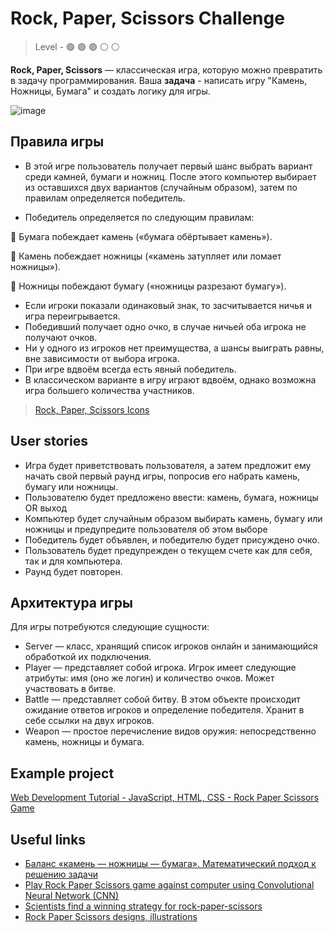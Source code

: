 # Rock, Paper, Scissors Challenge

> Level -  :green_circle: :green_circle: :green_circle: :white_circle: :white_circle:

**Rock, Paper, Scissors** — классическая игра, которую можно превратить в задачу программирования. 
Ваша **задача** - написать игру "Камень, Ножницы, Бумага" и создать логику для игры.

![image](https://github.com/startupemulator/challenges/blob/main/Rock%2C%20Paper%2C%20Scissors%20Challenge/fingers-149296_1280.png)

## Правила игры

- В этой игре пользователь получает первый шанс выбрать вариант среди камней, бумаги и ножниц. После этого компьютер выбирает из оставшихся двух вариантов (случайным образом), затем по правилам определяется победитель.

- Победитель определяется по следующим правилам:

:small_orange_diamond: Бумага побеждает камень («бумага обёртывает камень»).

:small_orange_diamond: Камень побеждает ножницы («камень затупляет или ломает ножницы»).

:small_orange_diamond: Ножницы побеждают бумагу («ножницы разрезают бумагу»).

- Если игроки показали одинаковый знак, то засчитывается ничья и игра переигрывается.
- Победивший получает одно очко, в случае ничьей оба игрока не получают очков.
- Ни у одного из игроков нет преимущества, а шансы выиграть равны, вне зависимости от выбора игрока. 
- При игре вдвоём всегда есть явный победитель.
- В классическом варианте в игру играют вдвоём, однако возможна игра большего количества участников. 

> [Rock, Paper, Scissors Icons](https://icons8.com/icons/set/rock,-paper,-scissors)

## User stories

- Игра будет приветствовать пользователя, а затем предложит ему начать свой первый раунд игры, попросив его набрать камень, бумагу или ножницы.
- Пользователю будет предложено ввести: камень, бумага, ножницы OR выход
- Компьютер будет случайным образом выбирать камень, бумагу или ножницы и предупредите пользователя об этом выборе
- Победитель будет объявлен, и победителю будет присуждено очко.
- Пользователь будет предупрежден о текущем счете как для себя, так и для компьютера.
- Раунд будет повторен.

## Архитектура игры

Для игры потребуются следующие сущности:

- Server — класс, хранящий список игроков онлайн и занимающийся обработкой их подключения.
- Player — представляет собой игрока. Игрок имеет следующие атрибуты: имя (оно же логин) и количество очков. Может участвовать в битве.
- Battle — представляет собой битву. В этом объекте происходит ожидание ответов игроков и определение победителя. Хранит в себе ссылки на двух игроков.
- Weapon — простое перечисление видов оружия: непосредственно камень, ножницы и бумага.

## Example project

[Web Development Tutorial - JavaScript, HTML, CSS - Rock Paper Scissors Game](https://youtu.be/jaVNP3nIAv0)

## Useful links 
- [Баланс «камень — ножницы — бумага». Математический подход к решению задачи](https://habr.com/ru/post/525022/)
- [Play Rock Paper Scissors game against computer using Convolutional Neural Network (CNN)](https://trekhleb.dev/machine-learning-experiments/#/experiments/RockPaperScissorsCNN)
- [Scientists find a winning strategy for rock-paper-scissors](https://arstechnica.com/science/2014/05/win-at-rock-paper-scissors-by-knowing-thy-opponent/)
- [Rock Paper Scissors designs, illustrations](https://dribbble.com/tags/rock_paper_scissors)
